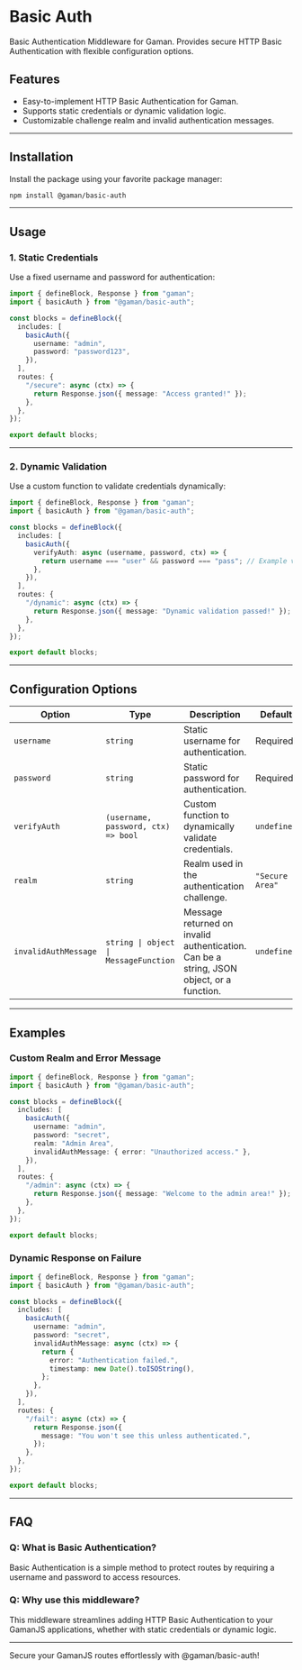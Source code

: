 # Basic Auth

Basic Authentication Middleware for Gaman. Provides secure HTTP Basic Authentication with flexible configuration options.

## Features

- Easy-to-implement HTTP Basic Authentication for Gaman.
- Supports static credentials or dynamic validation logic.
- Customizable challenge realm and invalid authentication messages.

---

## Installation

Install the package using your favorite package manager:

```bash
npm install @gaman/basic-auth
```

---

## Usage

### 1. **Static Credentials**

Use a fixed username and password for authentication:

```ts
import { defineBlock, Response } from "gaman";
import { basicAuth } from "@gaman/basic-auth";

const blocks = defineBlock({
  includes: [
    basicAuth({
      username: "admin",
      password: "password123",
    }),
  ],
  routes: {
    "/secure": async (ctx) => {
      return Response.json({ message: "Access granted!" });
    },
  },
});

export default blocks;
```

---

### 2. **Dynamic Validation**

Use a custom function to validate credentials dynamically:

```ts
import { defineBlock, Response } from "gaman";
import { basicAuth } from "@gaman/basic-auth";

const blocks = defineBlock({
  includes: [
    basicAuth({
      verifyAuth: async (username, password, ctx) => {
        return username === "user" && password === "pass"; // Example validation logic
      },
    }),
  ],
  routes: {
    "/dynamic": async (ctx) => {
      return Response.json({ message: "Dynamic validation passed!" });
    },
  },
});

export default blocks;
```

---

## Configuration Options

| Option               | Type                                  | Description                                                                              | Default         |
| -------------------- | ------------------------------------- | ---------------------------------------------------------------------------------------- | --------------- |
| `username`           | `string`                              | Static username for authentication.                                                      | Required        |
| `password`           | `string`                              | Static password for authentication.                                                      | Required        |
| `verifyAuth`         | `(username, password, ctx) => bool`   | Custom function to dynamically validate credentials.                                     | `undefined`     |
| `realm`              | `string`                              | Realm used in the authentication challenge.                                              | `"Secure Area"` |
| `invalidAuthMessage` | `string \| object \| MessageFunction` | Message returned on invalid authentication. Can be a string, JSON object, or a function. | `undefined`     |

---

## Examples

### **Custom Realm and Error Message**

```ts
import { defineBlock, Response } from "gaman";
import { basicAuth } from "@gaman/basic-auth";

const blocks = defineBlock({
  includes: [
    basicAuth({
      username: "admin",
      password: "secret",
      realm: "Admin Area",
      invalidAuthMessage: { error: "Unauthorized access." },
    }),
  ],
  routes: {
    "/admin": async (ctx) => {
      return Response.json({ message: "Welcome to the admin area!" });
    },
  },
});

export default blocks;
```

### **Dynamic Response on Failure**

```ts
import { defineBlock, Response } from "gaman";
import { basicAuth } from "@gaman/basic-auth";

const blocks = defineBlock({
  includes: [
    basicAuth({
      username: "admin",
      password: "secret",
      invalidAuthMessage: async (ctx) => {
        return {
          error: "Authentication failed.",
          timestamp: new Date().toISOString(),
        };
      },
    }),
  ],
  routes: {
    "/fail": async (ctx) => {
      return Response.json({
        message: "You won't see this unless authenticated.",
      });
    },
  },
});

export default blocks;
```

---

## FAQ

### **Q: What is Basic Authentication?**

Basic Authentication is a simple method to protect routes by requiring a username and password to access resources.

### **Q: Why use this middleware?**

This middleware streamlines adding HTTP Basic Authentication to your GamanJS applications, whether with static credentials or dynamic logic.

---

Secure your GamanJS routes effortlessly with @gaman/basic-auth!
